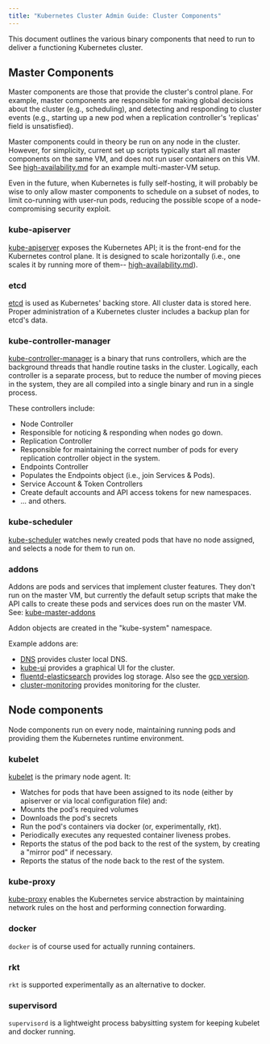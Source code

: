 ```yaml
---
title: "Kubernetes Cluster Admin Guide: Cluster Components"
---
```

This document outlines the various binary components that need to run to
deliver a functioning Kubernetes cluster.

## Master Components

Master components are those that provide the cluster's control plane. For
example, master components are responsible for making global decisions about the
cluster (e.g., scheduling), and detecting and responding to cluster events
(e.g., starting up a new pod when a replication controller's 'replicas' field is
unsatisfied).

Master components could in theory be run on any node in the cluster. However,
for simplicity, current set up scripts typically start all master components on
the same VM, and does not run user containers on this VM. See
[high-availability.md](high-availability) for an example multi-master-VM setup.

Even in the future, when Kubernetes is fully self-hosting, it will probably be
wise to only allow master components to schedule on a subset of nodes, to limit
co-running with user-run pods, reducing the possible scope of a
node-compromising security exploit.

### kube-apiserver

[kube-apiserver](kube-apiserver) exposes the Kubernetes API; it is the front-end for the
Kubernetes control plane. It is designed to scale horizontally (i.e., one scales
it by running more of them-- [high-availability.md](high-availability)).

### etcd

[etcd](etcd) is used as Kubernetes' backing store. All cluster data is stored here.
Proper administration of a Kubernetes cluster includes a backup plan for etcd's
data.

### kube-controller-manager

[kube-controller-manager](kube-controller-manager) is a binary that runs controllers, which are the
background threads that handle routine tasks in the cluster. Logically, each
controller is a separate process, but to reduce the number of moving pieces in
the system, they are all compiled into a single binary and run in a single
process.

These controllers include:

* Node Controller
 * Responsible for noticing & responding when nodes go down.
* Replication Controller
 * Responsible for maintaining the correct number of pods for every replication
   controller object in the system.
* Endpoints Controller
 * Populates the Endpoints object (i.e., join Services & Pods).
* Service Account & Token Controllers
 * Create default accounts and API access tokens for new namespaces.
* ... and others.

### kube-scheduler

[kube-scheduler](kube-scheduler) watches newly created pods that have no node assigned, and
selects a node for them to run on.

### addons

Addons are pods and services that implement cluster features. They don't run on
the master VM, but currently the default setup scripts that make the API calls
to create these pods and services does run on the master VM. See:
[kube-master-addons](http://releases.k8s.io/release-1.1/cluster/saltbase/salt/kube-master-addons/kube-master-addons.sh)

Addon objects are created in the "kube-system" namespace.

Example addons are:
* [DNS](http://releases.k8s.io/release-1.1/cluster/addons/dns/) provides cluster local DNS.
* [kube-ui](http://releases.k8s.io/release-1.1/cluster/addons/kube-ui/) provides a graphical UI for the
  cluster.
* [fluentd-elasticsearch](http://releases.k8s.io/release-1.1/cluster/addons/fluentd-elasticsearch/) provides
  log storage. Also see the [gcp version](http://releases.k8s.io/release-1.1/cluster/addons/fluentd-gcp/).
* [cluster-monitoring](http://releases.k8s.io/release-1.1/cluster/addons/cluster-monitoring/) provides
  monitoring for the cluster.

## Node components

Node components run on every node, maintaining running pods and providing them
the Kubernetes runtime environment.

### kubelet

[kubelet](kubelet) is the primary node agent. It:
* Watches for pods that have been assigned to its node (either by apiserver
  or via local configuration file) and:
 * Mounts the pod's required volumes
 * Downloads the pod's secrets
 * Run the pod's containers via docker (or, experimentally, rkt).
 * Periodically executes any requested container liveness probes.
 * Reports the status of the pod back to the rest of the system, by creating a
   "mirror pod" if necessary.
* Reports the status of the node back to the rest of the system.

### kube-proxy

[kube-proxy](kube-proxy) enables the Kubernetes service abstraction by maintaining
network rules on the host and performing connection forwarding.

### docker

`docker` is of course used for actually running containers.

### rkt

`rkt` is supported experimentally as an alternative to docker.

### supervisord

`supervisord` is a lightweight process babysitting system for keeping kubelet and docker
running.



